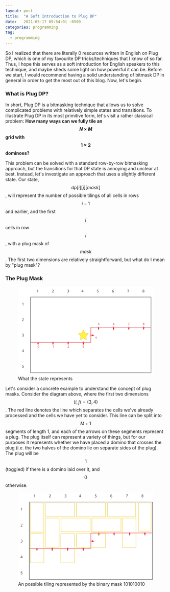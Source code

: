 ```yaml
---
layout: post
title:  "A Soft Introduction to Plug DP"
date:   2021-05-17 09:54:01 -0500
categories: programming
tag:
  - programming
---
```


So I realized that there are literally 0 resources written in English on Plug DP, which is one of my favourite DP tricks/techniques that I know of so far. Thus, I hope this serves as a soft introduction for English speakers to this technique, and maybe sheds some light on how powerful it can be. Before we start, I would recommend having a solid understanding of bitmask DP in general in order to get the most out of this blog. Now, let's begin.

### What is Plug DP?

In short, Plug DP is a bitmasking technique that allows us to solve complicated problems with relatively simple states and transitions. To illustrate Plug DP in its most primitive form, let's visit a rather classical problem: **How many ways can we fully tile an $$N \times M$$ grid with $$1 \times 2$$ dominoes?**

This problem can be solved with a standard row-by-row bitmasking approach, but the transitions for that DP state is annoying and unclear at best. Instead, let's investigate an approach that uses a slightly different state. Our state, $$dp[i][j][mask]$$, will represent the number of possible tilings of all cells in rows $$i-1$$ and earlier, and the first $$j$$ cells in row $$i$$, with a plug mask of $$mask$$. The first two dimensions are relatively straightforward, but what do I mean by "plug mask"?

### The Plug Mask

<figure>
<img src="fig1.jpg" alt="figure 1">
<figcaption>What the state represents</figcaption>
</figure>

Let's consider a concrete example to understand the concept of plug masks. Consider the diagram above, where the first two dimensions $$(i, j) = (3, 4)$$. The red line denotes the line which separates the cells we've already processed and the cells we have yet to consider. This line can be split into $$M+1$$ segments of length 1, and each of the arrows on these segments represent a plug. The plug itself can represent a variety of things, but for our purposes it represents whether we have placed a domino that crosses the plug (i.e. the two halves of the domino lie on separate sides of the plug). The plug will be $$1$$ (toggled) if there is a domino laid over it, and $$0$$ otherwise.

<figure>
<img src="fig2.jpg" alt="figure 2">
<figcaption>An possible tiling represented by the binary mask 101010010</figcaption>
</figure>
